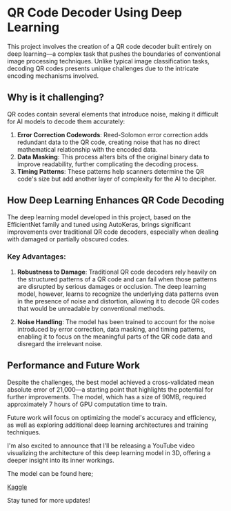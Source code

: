 # QR Code Decoder Using Deep Learning

This project involves the creation of a QR code decoder built entirely on deep learning—a complex task that pushes the boundaries of conventional image processing techniques. Unlike typical image classification tasks, decoding QR codes presents unique challenges due to the intricate encoding mechanisms involved.

## Why is it challenging?

QR codes contain several elements that introduce noise, making it difficult for AI models to decode them accurately:

1. **Error Correction Codewords**: Reed-Solomon error correction adds redundant data to the QR code, creating noise that has no direct mathematical relationship with the encoded data.
2. **Data Masking**: This process alters bits of the original binary data to improve readability, further complicating the decoding process.
3. **Timing Patterns**: These patterns help scanners determine the QR code's size but add another layer of complexity for the AI to decipher.

## How Deep Learning Enhances QR Code Decoding

The deep learning model developed in this project, based on the EfficientNet family and tuned using AutoKeras, brings significant improvements over traditional QR code decoders, especially when dealing with damaged or partially obscured codes. 

### Key Advantages:

1. **Robustness to Damage**: Traditional QR code decoders rely heavily on the structured patterns of a QR code and can fail when those patterns are disrupted by serious damages or occlusion. The deep learning model, however, learns to recognize the underlying data patterns even in the presence of noise and distortion, allowing it to decode QR codes that would be unreadable by conventional methods.

2. **Noise Handling**: The model has been trained to account for the noise introduced by error correction, data masking, and timing patterns, enabling it to focus on the meaningful parts of the QR code data and disregard the irrelevant noise.

## Performance and Future Work

Despite the challenges, the best model achieved a cross-validated mean absolute error of 21,000—a starting point that highlights the potential for further improvements. The model, which has a size of 90MB, required approximately 7 hours of GPU computation time to train. 

Future work will focus on optimizing the model's accuracy and efficiency, as well as exploring additional deep learning architectures and training techniques. 

I'm also excited to announce that I’ll be releasing a YouTube video visualizing the architecture of this deep learning model in 3D, offering a deeper insight into its inner workings.

The model can be found here;

[Kaggle](https://www.kaggle.com/models/adedapoadeniran/ai-qr-code-decoder-deeplearning)

Stay tuned for more updates!
